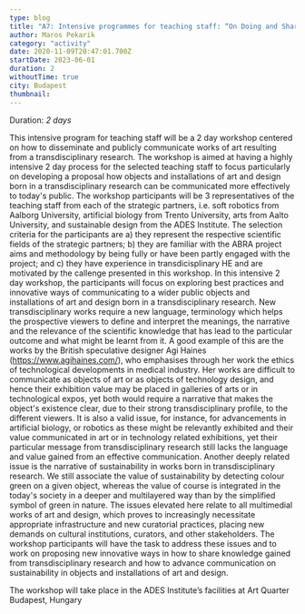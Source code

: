 ```yaml
---
type: blog
title: "A7: Intensive programmes for teaching staff: “On Doing and Sharing Transdisciplinary Research” "
author: Maros Pekarik
category: "activity"
date: 2020-11-09T20:47:01.700Z
startDate: 2023-06-01
duration: 2
withoutTime: true
city: Budapest
thumbnail:
---
```


Duration: *2 days*

This intensive program for teaching staff will be a 2 day workshop centered on how to disseminate and publicly communicate works of art resulting from a transdisciplinary research. The workshop is aimed at having a highly intensive 2 day process for the selected teaching staff to focus particularly on developing a proposal how objects and installations of art and design born in a transdisciplinary research can be communicated more effectively to today's public.
The workshop participants will be 3 representatives of the teaching staff from each of the strategic partners, i.e. soft robotics from Aalborg University, artificial biology from Trento University, arts from Aalto University, and sustainable design from the ADES Institute. The selection criteria for the participants are a) they represent the respective scientific fields of the strategic partners; b) they are familiar with the ABRA project aims and methodology by being fully or have been partly engaged with the project; and c) they have experience in transdicisplinary HE and are motivated by the callenge presented in this workshop.
In this intensive 2 day workshop, the participants will focus on exploring best practices and innovative ways of communicating to a wider public objects and installations of art and design born in a transdisciplinary research. New transdisciplinary works require a new language, terminology which helps the prospective viewers to define and interpret the meanings, the narrative and the relevance of the scientific knowledge that has lead to the particular outcome and what might be learnt from it. A good example of this are the works by the British speculative designer Agi Haines (https://www.agihaines.com/), who emphasises through her work the ethics of technological developments in medical industry. Her works are difficult to communicate as objects of art or as objects of technology design, and hence their exhibition value may be placed in galleries of arts or in technological expos, yet both would require a narrative that makes the object's existence clear, due to their strong transdisciplinary profile, to the different viewers. It is also a valid issue, for instance, for advancements in artificial biology, or robotics as these might be relevantly exhibited and their value communicated in art or in technology related exhibitions, yet their particular message from transdisciplinary research still lacks the language and value gained from an effective communication. Another deeply related issue is the narrative of sustainability in works born in transdisciplinary research. We still associate the value of sustainability by detecting colour green on a given object, whereas the value of course is integrated in the today's society in a deeper and multilayered way than by the simplified symbol of green in nature.
The issues elevated here relate to all multimedial works of art and design, which proves to increasingly necessitate appropriate infrastructure and new curatorial practices, placing new demands on cultural institutions, curators, and other stakeholders. The workshop participants will have the task to address these issues and to work on proposing new innovative ways in how to share knowledge gained from transdisciplinary research and how to advance communication on sustainability in objects and installations of art and design.

The workshop will take place in the ADES Institute’s facilities at Art Quarter Budapest, Hungary

